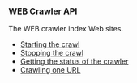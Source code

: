 ### WEB Crawler API

The WEB crawler index Web sites.

* [Starting the crawl](start.md)
* [Stopping the crawl](stop.md)
* [Getting the status of the crawler](status.md)
* [Crawling one URL](crawl_URL.md)